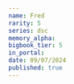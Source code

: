 ```yaml
---
name: Fred
rarity: 5
series: dsc
memory_alpha:
bigbook_tier: 5
in_portal:
date: 09/07/2024
published: true
---
```



